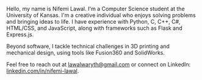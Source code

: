 Hello, my name is Nifemi Lawal. I'm a Computer Science student at the University of Kansas. I'm a creative individual who enjoys solving problems and bringing ideas to life. I have experience with Python, C, C++, C#, HTML/CSS, and JavaScript, along with frameworks such as Flask and Express.js. 

Beyond software, I tackle technical challenges in 3D printing and mechanical design, using tools like Fusion360 and SolidWorks.

Feel free to reach out at lawalwaryth@gmail.com or connect on LinkedIn: [linkedin.com/in/nifemi-lawal](https://linkedin.com/in/nifemi-lawal).
